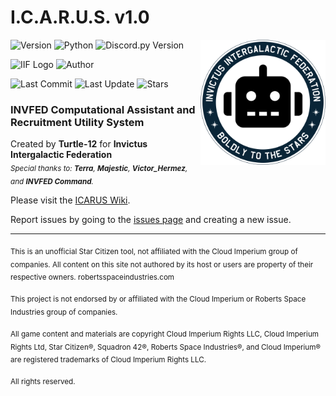 # **I.C.A.R.U.S.** v1.0  
<img align="right" width="200" src="https://github.com/tkomasa/ICARUS-documentation/blob/5cbdbbd8e43226d6371319f018067f4cc1df1ee7/images/INVFEDbot.png" />

![Version](https://img.shields.io/badge/I.C.A.R.U.S.-v1.0.0-49fcff)
![Python](https://img.shields.io/badge/python-v3.8.5-3571A3)
![Discord.py Version](https://img.shields.io/badge/discord.py-v1.7.3-94332c)

![IIF Logo](https://img.shields.io/badge/commissioned-INVFED-0A2537)
![Author](https://img.shields.io/badge/author-Turtle--12-c5ffac)

![Last Commit](https://img.shields.io/github/last-commit/tkomasa/ICARUS-documentation)
![Last Update](https://img.shields.io/badge/last%20wiki%20update-january%202022-edf3ff)
![Stars](https://img.shields.io/github/stars/tkomasa/ICARUS-documentation?style=social)

### INVFED Computational Assistant and Recruitment Utility System
Created by **Turtle-12** for **Invictus Intergalactic Federation**  
<sub>_Special thanks to: **Terra**, **Majestic**, **Victor_Hermez**, and **INVFED Command**._</sub>

Please visit the [ICARUS Wiki](https://github.com/tkomasa/ICARUS-documentation/wiki).

Report issues by going to the [issues page](https://github.com/tkomasa/ICARUS-documentation/issues/new/choose) and creating a new issue.

***

<sub>This is an unofficial Star Citizen tool, not affiliated with the Cloud Imperium group of companies. All content on this site not authored by its host or users are property of their respective owners. robertsspaceindustries.com</sub>

<sub>This project is not endorsed by or affiliated with the Cloud Imperium or Roberts Space Industries group of companies.</sub>

<sub>All game content and materials are copyright Cloud Imperium Rights LLC, Cloud Imperium Rights Ltd, Star Citizen®, Squadron 42®, Roberts Space Industries®, and Cloud Imperium® are registered trademarks of Cloud Imperium Rights LLC.</sub>

<sub>All rights reserved.</sub>
